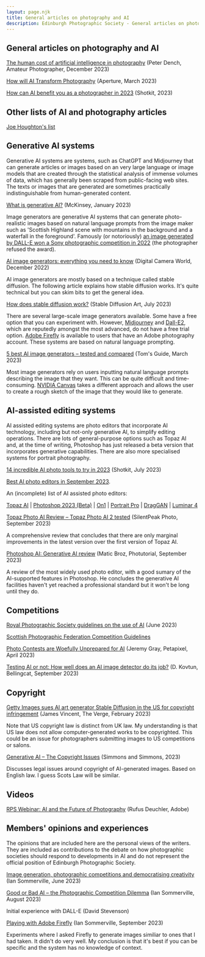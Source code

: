 ```yaml
---
layout: page.njk
title: General articles on photography and AI
description: Edinburgh Photographic Society - General articles on photography and AI
---
```


## General articles on photography and AI

[The human cost of artificial intelligence in photography](https://amateurphotographer.com/latest/photo-news/the-human-cost-of-ai-in-photography/) (Peter Dench, Amateur Photographer, December 2023)

[How will AI Transform Photography](https://aperture.org/editorial/how-will-ai-transform-photography/) (Aperture, March 2023)

[How can AI benefit you as a photographer in 2023](https://shotkit.com/artificial-intelligence-photography/) (Shotkit, 2023)

## Other lists of AI and photography articles

[Joe Houghton's list](https://joehoughton-teaching.notion.site/AI-in-Photography-articles-e3f34c40cd3843c7a737ebb13eee16ab?pvs=4)

## Generative AI systems

Generative AI systems are systems, such as ChatGPT and Midjourney that can generate articles or images based on an very large language or image models that are created through the statistical analysis of immense volumes of data, which has generally been scraped from public-facing web sites. The texts or images that are generated are sometimes practically indistinguishable from human-generated content.

[What is generative AI?](https://www.mckinsey.com/featured-insights/mckinsey-explainers/what-is-generative-ai) (McKinsey, January 2023)

Image generators are generative AI systems that can generate photo-realistic images based on natural language prompts from the image maker such as 'Scottish Highland scene with mountains in the background and a waterfall in the foreground'. Famously (or notoriously) [an image generated by DALL-E won a Sony photographic competition in 2022](https://petapixel.com/2023/04/14/artist-refuses-prize-after-his-ai-image-wins-at-top-photo-contest/) (the photographer refused the award).

[AI image generators: everything you need to know](https://www.digitalcameraworld.com/features/ai-image-generators-everything-you-need-to-know) (Digital Camera World, December 2022)

AI image generators are mostly based on a technique called stable diffusion. The following article explains how stable diffusion works. It's quite technical but you can skim bits to get the general idea.

[How does stable diffusion work?](https://stable-diffusion-art.com/how-stable-diffusion-work/) (Stable Diffusion Art, July 2023)

There are several large-scale image generators available. Some have a free option that you can experiment with. However, [Midjourney](https://www.midjourney.com/home/) and [Dall-E2](https://openai.com/dall-e-2), which are reputedly amongst the most advanced, do not have a free trial option. [Adobe Firefly](https://www.adobe.com/uk/sensei/generative-ai/firefly.html) is available to users that have an Adobe photography account. These systems are based on natural language prompting.

[5 best AI image generators – tested and compared](https://www.tomsguide.com/features/5-best-ai-image-generators-tested-and-compared) (Tom's Guide, March 2023)

Most image generators rely on users inputting natural language prompts describing the image that they want. This can be quite difficult and time-consuming. [NVIDIA Canvas](https://www.nvidia.com/en-gb/studio/canvas/) takes a different approach and allows the user to create a rough sketch of the image that they would like to generate.

## AI-assisted editing systems

AI assisted editing systems are photo editors that incorporate AI technology, including but not-only generative AI, to simplify editing operations. There are lots of general-purpose options such as Topaz AI and, at the time of writing, Photoshop has just released a beta version that incorporates generative capabilities. There are also more specialised systems for portrait photography.

[14 incredible AI photo tools to try in 2023](https://shotkit.com/ai-photo-tools/) (Shotkit, July 2023)

[Best AI photo editors in September 2023](https://fixthephoto.com/best-ai-photo-editor.html).

An (incomplete) list of AI assisted photo editors:

[Topaz AI](https://www.topazlabs.com/) | [Photoshop 2023 (Beta)](https://www.adobe.com/uk/products/photoshop/generative-fill.html) | [On1](https://www.on1.com/) | [Portrait Pro](https://www.anthropics.com/portraitpro/) | [DragGAN](https://dragganaitool.com/) | [Luminar 4](https://skylum.com/luminar)

[Topaz Photo AI Review – Topaz Photo AI 2 tested](https://silentpeakphoto.com/photography-software/photo-editing-apps/photo-editing-app-reviews/topaz-photo-ai-review/) (SilentPeak Photo, September 2023)

A comprehensive review that concludes that there are only marginal improvements in the latest version over the first version of Topaz AI.

[Photoshop AI: Generative AI review](https://photutorial.com/photoshop-ai-generative-ai-review/) (Matic Broz, Photutorial, September 2023)

A review of the most widely used photo editor, with a good sumary of the AI-supported features in Photoshop. He concludes the generative AI facilities haven't yet reached a professional standard but it won't be long until they do.

## Competitions

[Royal Photographic Society guidelines on the use of AI](https://rps.org/about/artificial-intelligence-and-the-rps/rps-statement-fina/) (June 2023)

[Scottish Photographic Federation Competition Guidelines](https://www.scottish-photographic-federation.org/competitions-guidance)

[Photo Contests are Woefully Unprepared for AI](https://petapixel.com/2023/04/26/photo-contests-are-woefully-unprepared-for-ai/) (Jeremy Gray, Petapixel, April 2023)

[Testing AI or not: How well does an AI image detector do its job?](https://www.bellingcat.com/resources/2023/09/11/testing-ai-or-not-how-well-does-an-ai-image-detector-do-its-job/) (D. Kovtun, Bellingcat, September 2023)

## Copyright

[Getty Images sues AI art generator Stable Diffusion in the US for copyright infringement](https://www.theverge.com/2023/2/6/23587393/ai-art-copyright-lawsuit-getty-images-stable-diffusion) (James Vincent, The Verge, February 2023)

Note that US copyright law is distinct from UK law. My understanding is that US law does not allow computer-generated works to be copyrighted. This could be an issue for photographers submitting images to US competitions or salons.

[Generative AI – The Copyright Issues](https://www.simmons-simmons.com/en/publications/clgxkqd5z000utrj8zuuc5cms/generative-ai-the-copyright-issues) (Simmons and Simmons, 2023)

Discusses legal issues around copyright of AI-generated images. Based on English law. I guess Scots Law will be similar.

## Videos

[RPS Webinar: AI and the Future of Photography](https://www.youtube.com/watch?v=7YjWxWmnS2c) (Rufus Deuchler, Adobe)

## Members' opinions and experiences

The opinions that are included here are the personal views of the writers. They are included as contributions to the debate on how photographic societies should respond to developments in AI and do not represent the official position of Edinburgh Photographic Society.

[Image generation, photographic competitions and democratising creativity](https://iansommerville.com/opinions/image-generation/) (Ian Sommerville, June 2023)

[Good or Bad AI – the Photographic Competition Dilemma](https://iansommerville.com/opinions/good-or-bad-ai/) (Ian Sommerville, August 2023)

Initial experience with DALL-E (David Stevenson)

[Playing with Adobe Firefly](https://iansommerville.com/opinions/playing-with-firefly/) (Ian Sommerville, September 2023)

Experiments where I asked Firefly to generate images similiar to ones that I had taken. It didn't do very well. My conclusion is that it's best if you can be specific and the system has no knowledge of context.

